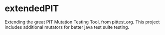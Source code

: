 # extendedPIT
Extending the great PIT Mutation Testing Tool, from pittest.org. This project includes additional mutators for better java test suite testing.
